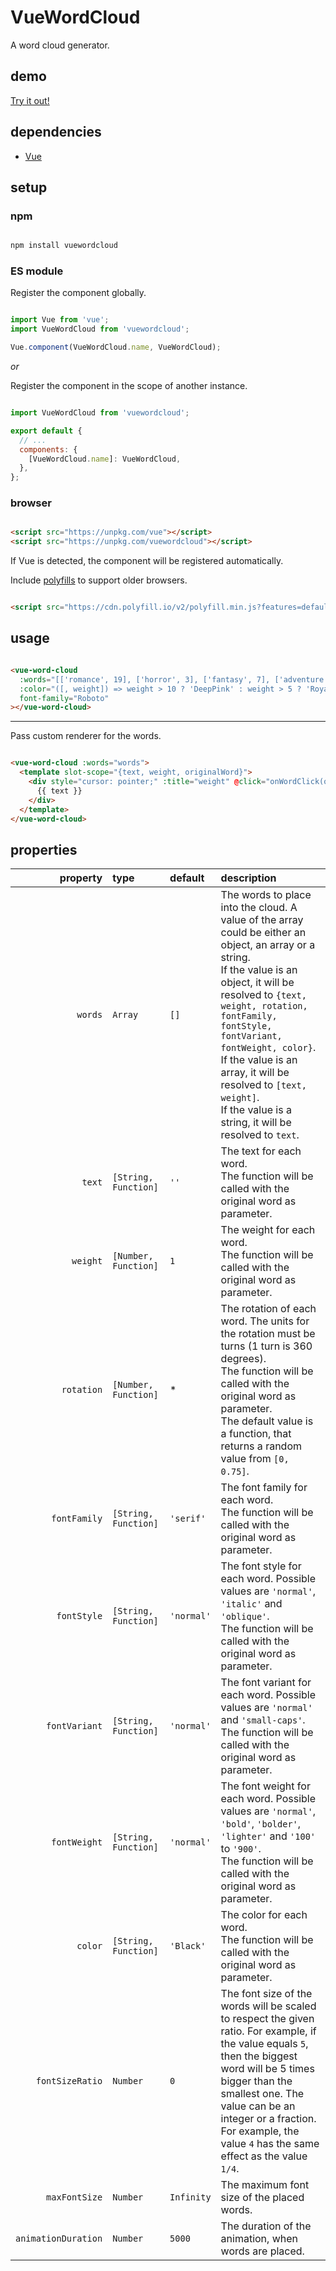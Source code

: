 # VueWordCloud

A word cloud generator.

## demo

[Try it out!](https://seregpie.github.io/VueWordCloud/)

## dependencies

- [Vue](https://github.com/vuejs/vue)

## setup

### npm

```sh

npm install vuewordcloud

```

### ES module

Register the component globally.

```js

import Vue from 'vue';
import VueWordCloud from 'vuewordcloud';

Vue.component(VueWordCloud.name, VueWordCloud);

```

*or*

Register the component in the scope of another instance.

```js

import VueWordCloud from 'vuewordcloud';

export default {
  // ...
  components: {
    [VueWordCloud.name]: VueWordCloud,
  },
};

```

### browser

```html

<script src="https://unpkg.com/vue"></script>
<script src="https://unpkg.com/vuewordcloud"></script>

```

If Vue is detected, the component will be registered automatically.

Include [polyfills](https://polyfill.io/) to support older browsers.

```html

<script src="https://cdn.polyfill.io/v2/polyfill.min.js?features=default,Object.entries,Object.values"></script>

```

## usage

```html

<vue-word-cloud
  :words="[['romance', 19], ['horror', 3], ['fantasy', 7], ['adventure', 3]]"
  :color="([, weight]) => weight > 10 ? 'DeepPink' : weight > 5 ? 'RoyalBlue' : 'Indigo'"
  font-family="Roboto"
></vue-word-cloud>

```

---

Pass custom renderer for the words.

```html

<vue-word-cloud :words="words">
  <template slot-scope="{text, weight, originalWord}">
    <div style="cursor: pointer;" :title="weight" @click="onWordClick(originalWord)">
      {{ text }}
    </div>
  </template>
</vue-word-cloud>

```

## properties

| property | type | default | description |
| ---: | :--- | :--- | :--- |
| `words` | `Array` | `[]` | The words to place into the cloud. A value of the array could be either an object, an array or a string.<br/>If the value is an object, it will be resolved to `{text, weight, rotation, fontFamily, fontStyle, fontVariant, fontWeight, color}`.<br/>If the value is an array, it will be resolved to `[text, weight]`.<br/>If the value is a string, it will be resolved to `text`. |
| `text` | `[String, Function]` | `''` | The text for each word.<br/>The function will be called with the original word as parameter. |
| `weight` | `[Number, Function]` | `1` | The weight for each word.<br/>The function will be called with the original word as parameter. |
| `rotation` | `[Number, Function]` | * | The rotation of each word. The units for the rotation must be turns (1 turn is 360 degrees).<br/>The function will be called with the original word as parameter.<br/>The default value is a function, that returns a random value from `[0, 0.75]`. |
| `fontFamily` | `[String, Function]` | `'serif'` | The font family for each word.<br/>The function will be called with the original word as parameter. |
| `fontStyle` | `[String, Function]` | `'normal'` | The font style for each word. Possible values are `'normal'`, `'italic'` and `'oblique'`.<br/>The function will be called with the original word as parameter. |
| `fontVariant` | `[String, Function]` | `'normal'` | The font variant for each word. Possible values are `'normal'` and `'small-caps'`.<br/>The function will be called with the original word as parameter. |
| `fontWeight` | `[String, Function]` | `'normal'` | The font weight for each word. Possible values are `'normal'`, `'bold'`, `'bolder'`, `'lighter'` and `'100'` to `'900'`.<br/>The function will be called with the original word as parameter. |
| `color` | `[String, Function]` | `'Black'` | The color for each word.<br/>The function will be called with the original word as parameter. |
| `fontSizeRatio` | `Number` | `0` | The font size of the words will be scaled to respect the given ratio. For example, if the value equals `5`, then the biggest word will be 5 times bigger than the smallest one. The value can be an integer or a fraction. For example, the value `4` has the same effect as the value `1/4`. |
| `maxFontSize` | `Number` | `Infinity` | The maximum font size of the placed words. |
| `animationDuration` | `Number` | `5000` | The duration of the animation, when words are placed. |
